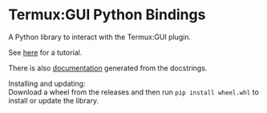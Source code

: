 # Termux:GUI Python Bindings
A Python library to interact with the Termux:GUI plugin.  
  
See [here](https://github.com/tareksander/termux-gui-python-bindings/blob/main/TUTORIAL.md) for a tutorial.  
  
There is also [documentation](https://tareksander.github.io/termux-gui-python-bindings/termuxgui/index.html) generated from the docstrings.   


Installing and updating:  
Download a wheel from the releases and then run `pip install wheel.whl` to install or update the library.



